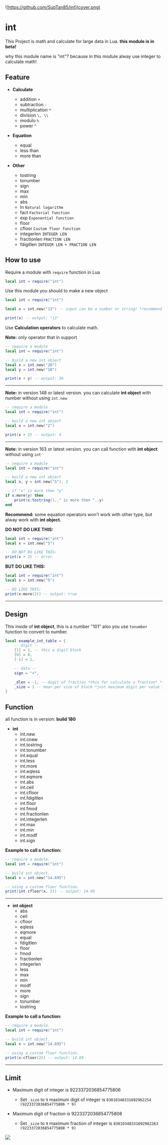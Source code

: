 ![https://github.com/SupTan85/int](cover.png)

# int

This Project is math and calculate for large data in Lua. **this module is in beta!**

why this module name is "int"? because in this module alway use integer to calculate math!

## Feature

- **Calculate**
    - addition `+`
    - subtraction `-`
    - multiplication `*`
    - division `\, \\`
    - modulo `%`
    - power `^`

- **Equation**
    - equal
    - less than
    - more than

- **Other**
    - tostring
    - tonumber
    - sign
    - max
    - min
    - abs
    - In `Natural logarithm`
    - fact `Factorial function`
    - exp `Exponential function`
    - floor
    - cfloor `Custom floor function`
    - integerlen `INTEGER LEN`
    - fractionlen `FRACTION LEN`
    - fdigitlen `INTEGER LEN + FRACTION LEN`

## How to use

Require a module with `require` function in Lua
```lua
local int = require("int")
```

Use this module you should to make a new object
```lua
local int = require("int")

local x = int.new("13") -- input can be a number or string! *recommend to use string*

print(x) -- output: "13"
```

Use **Calculation operators** to calculate math.

**Note:** only operator that in support
```lua
-- require a module
local int = require("int")

-- build a new int object
local x = int.new("20")
local y = int.new("10")

print(x + y) -- output: 30
```
-----
**Note:** in version 148 or latest version. you can calculate **int object** with number without using `int.new`
```lua
-- require a module
local int = require("int")

-- build a new int object
local x = int.new("2")

print(x + 2) -- output: 4

```
-----
**Note:** in version 163 or latest version. you can call function with **int object** without using `int`
```lua
-- require a module
local int = require("int")

-- build a new int object
local x, y = int.new("5"), 2

-- if "x" is more then "y"
if x:more(y) then
    print(x:tostring().." is more then "..y)
end
```

**Recommend:** some equation operators won't work with other type, but alway work with **int object.**

**DO NOT DO LIKE THIS:**
```lua
local int = require("int")
local x = int.new("5")

-- DO NOT DO LIKE THIS:
print(x > 2) -- error
```
**BUT DO LIKE THIS:**
```lua
local int = require("int")
local x = int.new("5")

-- DO LIKE THIS:
print(x:more(2)) -- output: true
```
---
## Design

This inside of **int object**, this is a number "101" also you use `tonumber` function to convert to number.

```lua
local example_int_table = {
    -- digit --
    [1] = 1, -- this a digit block
    [0] = 0,
    [-1] = 1,

    -- data --
    sign = "+",

    _dlen = -1, -- digit of fraction *this for calculate a fraction* **DO NOT CHANGE. HAVE LIMIT!!**
    _size = 1 -- mean per size of block *just maximum digit per value in the digit block* **DO NOT CHANGE. HAVE LIMIT!!**
}
```
## Function
all function is in version: **build 180**
- **int**
    - int.new
    - int.cnew
    - int.tostring
    - int.tonumber
    - int.equal
    - int.less
    - int.more
    - int.eqless
    - int.eqmore
    - int.abs
    - int.ceil
    - int.cfloor
    - int.fdigitlen
    - int.floor
    - int.fmod
    - int.fractionlen
    - int.integerlen
    - int.max
    - int.min
    - int.modf
    - int.sign

**Example to call a function:**
```lua
-- require a module.
local int = require("int")

-- build int object.
local x = int.new("14.695")

-- using a custom floor function.
print(int.cfloor(x, 2)) -- output: 14.69
```
---
- **int object**
    - abs
    - ceil
    - cfloor
    - eqless
    - eqmore
    - equal
    - fdigitlen
    - floor
    - fmod
    - fractionlen
    - integerlen
    - less
    - max
    - min
    - modf
    - more
    - sign
    - tonumber
    - tostring

**Example to call a function:**
```lua
-- require a module.
local int = require("int")

-- build int object.
local x = int.new("14.695")

-- using a custom floor function.
print(x:cfloor(2)) -- output: 14.69
```
---
## Limit
- Maximum digit of integer is 9223372036854775806
    - Set `_size` to `9` maximum digit of integer is `83010348331692982254 (9223372036854775806 * 9)`

- Maximum digit of fraction is 9223372036854775808
    - Set `_size` to `9` maximum fraction of integer is `83010348331692982263 (9223372036854775808 * 9)`

![](image-d.png)
